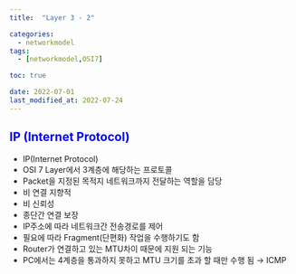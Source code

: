 ```yaml
---
title:  "Layer 3 - 2" 

categories:
  - networkmodel
tags:
  - [networkmodel,OSI7]

toc: true

date: 2022-07-01
last_modified_at: 2022-07-24
---
```


## <span style="color:blue"><b>IP (Internet Protocol)</b></span>

- IP(Internet Protocol) 
- OSI 7 Layer에서 3계층에 해당하는 프로토콜
- Packet을 지정된 목적지 네트워크까지 전달하는 역할을 담당
- 비 연결 지향적
- 비 신뢰성
- 종단간 연결 보장
- IP주소에 따라 네트워크간 전송경로를 제어
- 필요에 따라 Fragment(단편화) 작업을 수행하기도 함 
- Router가 연결하고 있는 MTU차이 때문에 지원 되는 기능
- PC에서는 4계층을 통과하지 못하고 MTU 크기를 초과 할 때만 수행 됨 → ICMP



